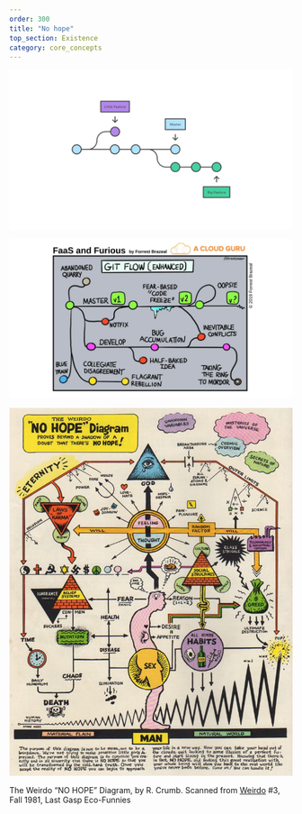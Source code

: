 ```yaml
---
order: 300
title: "No hope"
top_section: Existence
category: core_concepts
---
```



![](/images/book/no-hope/joy-28.jpeg)

![](/images/book/no-hope/joy-29.jpeg)

![](/images/book/no-hope/no-hope.jpg)

The Weirdo “NO HOPE” Diagram, by R. Crumb. Scanned from [Weirdo](https://en.wikipedia.org/wiki/Weirdo_(comics)) #3, Fall 1981, Last Gasp Eco-Funnies
